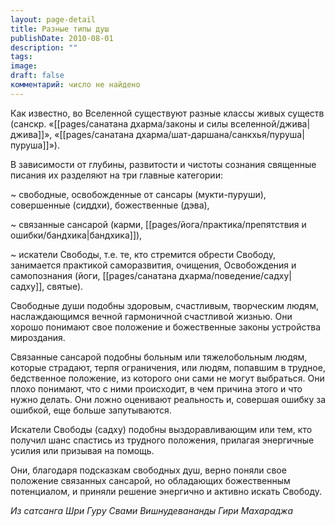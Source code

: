 ```yaml
---
layout: page-detail
title: Разные типы душ
publishDate: 2010-08-01
description: ""
tags: 
image: 
draft: false
комментарий: число не найдено
---
```


 Как известно, во Вселенной существуют разные классы живых существ (санскр. «[[pages/санатана дхарма/законы и силы вселенной/джива|джива]]», «[[pages/санатана дхарма/шат-даршана/санкхья/пуруша|пуруша]]»). 

 В зависимости от глубины, развитости и чистоты сознания священные писания их разделяют на три главные категории:

 \~ свободные, освобожденные от сансары (мукти-пуруши), совершенные (сиддхи), божественные (дэва), 

 \~ связанные сансарой (карми, [[pages/йога/практика/препятствия и ошибки/бандхика|бандхика]]),

 \~ искатели Свободы, т.е. те, кто стремится обрести Свободу, занимается практикой саморазвития, очищения, Освобождения и самопознания (йоги, [[pages/санатана дхарма/поведение/садху|садху]], святые).

 Свободные души подобны здоровым, счастливым, творческим людям, наслаждающимся вечной гармоничной счастливой жизнью. Они хорошо понимают свое положение и божественные законы устройства мироздания. 

 Связанные сансарой подобны больным или тяжелобольным людям, которые страдают, терпя ограничения, или людям, попавшим в трудное, бедственное положение, из которого они сами не могут выбраться. Они плохо понимают, что с ними происходит, в чем причина этого и что нужно делать. Они ложно оценивают реальность и, совершая ошибку за ошибкой, еще больше запутываются.

 Искатели Свободы (садху) подобны выздоравливающим или тем, кто получил шанс спастись из трудного положения, прилагая энергичные усилия или призывая на помощь. 

 Они, благодаря подсказкам свободных душ, верно поняли свое положение связанных сансарой, но обладающих божественным потенциалом, и приняли решение энергично и активно искать Свободу. 
 
*Из сатсанга Шри Гуру Свами Вишнудевананды Гири Махараджа*
